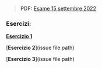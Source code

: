 > **PDF:** [Esame 15 settembre 2022](/Esami/2022/esameSettembre2022_conSol.pdf)

### Esercizi:

[**Esercizio 1**](/../../issues/21)

[**Esercizio 2**](issue file path)

[**Esercizio 3**](issue file path)
